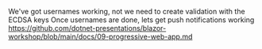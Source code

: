 We've got usernames working, not we need to create validation with the ECDSA keys
Once usernames are done, lets get push notifications working https://github.com/dotnet-presentations/blazor-workshop/blob/main/docs/09-progressive-web-app.md